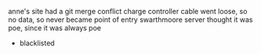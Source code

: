 anne's site had a git merge conflict
charge controller cable went loose, so no data, so never became point of entry
swarthmoore server thought it was poe, since it was always poe
- blacklisted
